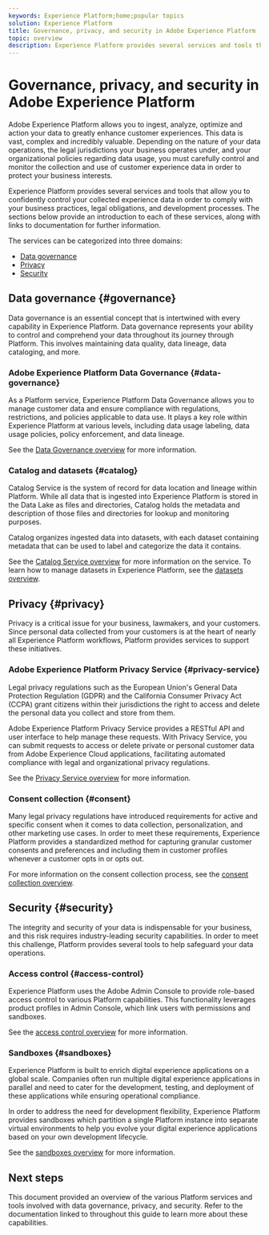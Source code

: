 ```yaml
---
keywords: Experience Platform;home;popular topics
solution: Experience Platform
title: Governance, privacy, and security in Adobe Experience Platform
topic: overview
description: Experience Platform provides several services and tools that allow you to confidently control your collected experience data in order to comply with your business practices, legal obligations, and development process.
---
```


# Governance, privacy, and security in Adobe Experience Platform

Adobe Experience Platform allows you to ingest, analyze, optimize and action your data to greatly enhance customer experiences. This data is vast, complex and incredibly valuable. Depending on the nature of your data operations, the legal jurisdictions your business operates under, and your organizational policies regarding data usage, you must carefully control and monitor the collection and use of customer experience data in order to protect your business interests.

Experience Platform provides several services and tools that allow you to confidently control your collected experience data in order to comply with your business practices, legal obligations, and development processes. The sections below provide an introduction to each of these services, along with links to documentation for further information.

The services can be categorized into three domains:

* [Data governance](#governance)
* [Privacy](#privacy)
* [Security](#security)

## Data governance {#governance}

Data governance is an essential concept that is intertwined with every capability in Experience Platform. Data governance represents your ability to control and comprehend your data throughout its journey through Platform. This involves maintaining data quality, data lineage, data cataloging, and more.

### Adobe Experience Platform Data Governance {#data-governance}

As a Platform service, Experience Platform Data Governance allows you to manage customer data and ensure compliance with regulations, restrictions, and policies applicable to data use. It plays a key role within Experience Platform at various levels, including data usage labeling, data usage policies, policy enforcement, and data lineage.

See the [Data Governance overview](../../data-governance/home.md) for more information.

### Catalog and datasets {#catalog}

Catalog Service is the system of record for data location and lineage within Platform. While all data that is ingested into Experience Platform is stored in the Data Lake as files and directories, Catalog holds the metadata and description of those files and directories for lookup and monitoring purposes.

Catalog organizes ingested data into datasets, with each dataset containing metadata that can be used to label and categorize the data it contains.

See the [Catalog Service overview](../../catalog/home.md) for more information on the service. To learn how to manage datasets in Experience Platform, see the [datasets overview](../../catalog/datasets/overview.md).

## Privacy {#privacy}

Privacy is a critical issue for your business, lawmakers, and your customers. Since personal data collected from your customers is at the heart of nearly all Experience Platform workflows, Platform provides services to support these initiatives.

### Adobe Experience Platform Privacy Service {#privacy-service}

Legal privacy regulations such as the European Union's General Data Protection Regulation (GDPR) and the California Consumer Privacy Act (CCPA) grant citizens within their jurisdictions the right to access and delete the personal data you collect and store from them.

Adobe Experience Platform Privacy Service provides a RESTful API and user interface to help manage these requests. With Privacy Service, you can submit requests to access or delete private or personal customer data from Adobe Experience Cloud applications, facilitating automated compliance with legal and organizational privacy regulations.

See the [Privacy Service overview](../../privacy-service/home.md) for more information.

### Consent collection {#consent}

Many legal privacy regulations have introduced requirements for active and specific consent when it comes to data collection, personalization, and other marketing use cases. In order to meet these requirements, Experience Platform provides a standardized method for capturing granular customer consents and preferences and including them in customer profiles whenever a customer opts in or opts out.

For more information on the consent collection process, see the [consent collection overview](./consent/overview.md).

## Security {#security}

The integrity and security of your data is indispensable for your business, and this risk requires industry-leading security capabilities. In order to meet this challenge, Platform provides several tools to help safeguard your data operations.

### Access control {#access-control}

Experience Platform uses the Adobe Admin Console to provide role-based access control to various Platform capabilities. This functionality leverages product profiles in Admin Console, which link users with permissions and sandboxes.

See the [access control overview](../../access-control/home.md) for more information.

### Sandboxes {#sandboxes}

Experience Platform is built to enrich digital experience applications on a global scale. Companies often run multiple digital experience applications in parallel and need to cater for the development, testing, and deployment of these applications while ensuring operational compliance.

In order to address the need for development flexibility, Experience Platform provides sandboxes which partition a single Platform instance into separate virtual environments to help you evolve your digital experience applications based on your own development lifecycle.

See the [sandboxes overview](../../sandboxes/home.md) for more information.

## Next steps

This document provided an overview of the various Platform services and tools involved with data governance, privacy, and security. Refer to the documentation linked to throughout this guide to learn more about these capabilities.